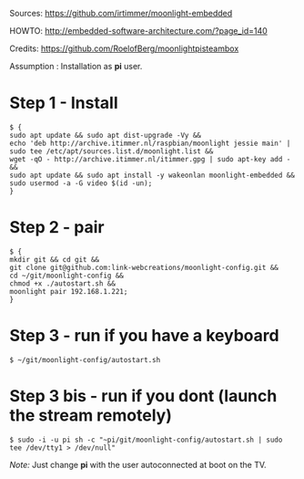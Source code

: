 Sources: https://github.com/irtimmer/moonlight-embedded

HOWTO:   http://embedded-software-architecture.com/?page_id=140

Credits: https://github.com/RoelofBerg/moonlightpisteambox

Assumption : Installation as **pi** user.

# Step 1 - Install
```shell
$ {
sudo apt update && sudo apt dist-upgrade -Vy &&
echo 'deb http://archive.itimmer.nl/raspbian/moonlight jessie main' | sudo tee /etc/apt/sources.list.d/moonlight.list &&
wget -qO - http://archive.itimmer.nl/itimmer.gpg | sudo apt-key add - &&
sudo apt update && sudo apt install -y wakeonlan moonlight-embedded &&
sudo usermod -a -G video $(id -un);
}
```

# Step 2 - pair
```shell
$ {
mkdir git && cd git &&
git clone git@github.com:link-webcreations/moonlight-config.git &&
cd ~/git/moonlight-config &&
chmod +x ./autostart.sh &&
moonlight pair 192.168.1.221;
}
```

# Step 3 - run if you have a keyboard
```shell
$ ~/git/moonlight-config/autostart.sh
```

# Step 3 bis - run if you dont (launch the stream remotely)
```shell
$ sudo -i -u pi sh -c "~pi/git/moonlight-config/autostart.sh | sudo tee /dev/tty1 > /dev/null"
```
_Note:_ Just change **pi** with the user autoconnected at boot on the TV.

